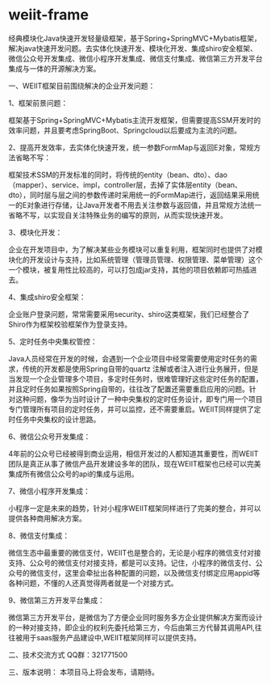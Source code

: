 # weiit-frame
经典模块化Java快速开发轻量级框架，基于Spring+SpringMVC+Mybatis框架，解决java快速开发问题。去实体化快速开发、模块化开发、集成shiro安全框架、微信公众号开发集成、微信小程序开发集成、微信支付集成、微信第三方开发平台集成与一体的开源解决方案。

一、WEIIT框架目前围绕解决的企业开发问题：

1、框架前景问题：

框架基于Spring+SpringMVC+Mybatis主流开发框架，但需要提高SSM开发时的效率问题，并且要考虑SpringBoot、Springcloud以后要成为主流的问题。

2、提高开发效率，去实体化快速开发，统一参数FormMap与返回E对象，常规方法省略不写：

框架技术SSM的开发标准的同时，将传统的entity（bean、dto）、dao（mapper）、service、impl，controller层，去掉了实体层entity（bean、dto），同时层与层之间的参数传递时采用统一的FormMap进行，返回结果采用统一的E对象进行存储，让Java开发者不用去关注参数与返回值，并且常规方法统一省略不写，以实现自关注特殊业务的编写的原则，从而实现快速开发。

3、模块化开发：

企业在开发项目中，为了解决某些业务模块可以重复利用，框架同时也提供了对模块化的开发设计与支持，比如系统管理（管理员管理、权限管理、菜单管理）这个一个模块，被复用性比较高的，可以打包成jar支持，其他的项目依赖即可热插进去。


4、集成shiro安全框架：

企业账户登录问题，常常需要采用security、shiro这类框架，我们已经整合了Shiro作为框架校验框架作为登录支持。


5、定时任务中央集权管控：

Java人员经常在开发的时候，会遇到一个企业项目中经常需要使用定时任务的需求，传统的开发都是使用Spring自带的quartz 注解或者注入进行业务展开，但是当发现一个企业管理多个项目，多定时任务时，很难管理好这些定时任务的配置，并且定时任务如果按照Spring自带的，往往改了配置还需要重启应用的问题。针对这种问题，像华为当时设计了一种中央集权的定时任务设计，即专门用一个项目专门管理所有项目的定时任务，并可以监控，还不需要重启。WEIIT同样提供了定时任务中央集权的设计思路。


6、微信公众号开发集成：

4年前的公众号已经被得到商业运用，相信开发过的人都知道其重要性，而WEIIT团队是真正从事了微信产品开发建设多年的团队，现在WEIIT框架也已经可以完美集成所有微信公众号的api的集成与运用。


7、微信小程序开发集成：

小程序一定是未来的趋势，针对小程序WEIIT框架同样进行了完美的整合，并可以提供各种商用解决方案。


8、微信支付集成：

微信生态中最重要的微信支付，WEIIT也是整合的，无论是小程序的微信支付对接支持、公众号的微信支付对接支持，都是可以支持。记住，小程序的微信支付、公众号的微信支付，这里会牵扯出各种配置的问题，以及微信支付绑定应用appid等各种问题，不懂的人还真觉得两者就是一个对接方式。


9、微信第三方开发平台集成：

   微信第三方开发平台，是微信为了方便企业同时服务多方企业提供解决方案而设计的一种对接支持，即企业的权利先委托给第三方，今后由第三方代替其调用API,往往被用于saas服务产品建设中,WEIIT框架同样可以提供支持。

二、技术交流方式
QQ群：321771500

三、版本说明：
本项目马上将会发布，请期待。
